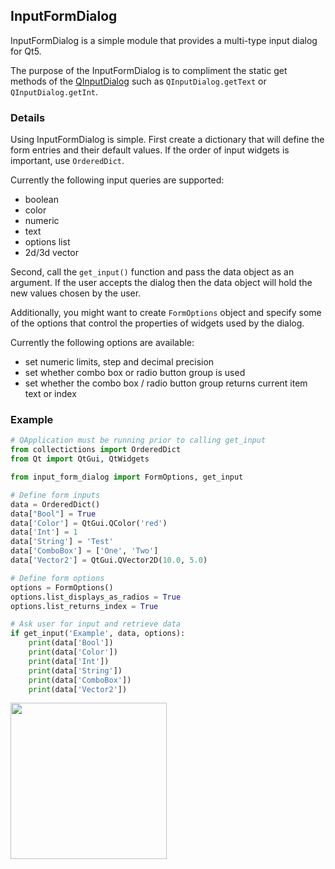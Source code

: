 ## InputFormDialog
InputFormDialog is a simple module that provides a multi-type input dialog for Qt5.

The purpose of the InputFormDialog is to compliment the static get methods of the [QInputDialog](https://doc-snapshots.qt.io/qtforpython/PySide2/QtWidgets/QInputDialog.html) such as `QInputDialog.getText` or `QInputDialog.getInt`.

### Details
Using InputFormDialog is simple. First create a dictionary that will define the form entries and their default values. If the order of input widgets is important, use `OrderedDict`.

Currently the following input queries are supported:
- boolean
- color
- numeric
- text
- options list
- 2d/3d vector

Second, call the `get_input()` function and pass the data object as an argument. If the user accepts the dialog then the data object will hold the new values chosen by the user.

Additionally, you might want to create `FormOptions` object and specify some of the options that control the properties of widgets used by the dialog.

Currently the following options are available:
- set numeric limits, step and decimal precision
- set whether combo box or radio button group is used
- set whether the combo box / radio button group returns current item text or index

### Example
```python
# QApplication must be running prior to calling get_input
from collectictions import OrderedDict
from Qt import QtGui, QtWidgets

from input_form_dialog import FormOptions, get_input

# Define form inputs
data = OrderedDict()
data["Bool"] = True
data['Color'] = QtGui.QColor('red')
data['Int'] = 1
data['String'] = 'Test'
data['ComboBox'] = ['One', 'Two']
data['Vector2'] = QtGui.QVector2D(10.0, 5.0)

# Define form options
options = FormOptions()
options.list_displays_as_radios = True
options.list_returns_index = True

# Ask user for input and retrieve data
if get_input('Example', data, options):
    print(data['Bool'])
    print(data['Color'])
    print(data['Int'])
    print(data['String'])
    print(data['ComboBox'])
    print(data['Vector2'])
```
<img src="https://www.dropbox.com/s/tvl6itcmzxb7hlb/input-form-dialog.jpg?raw=1" width="250" height="250"/>
